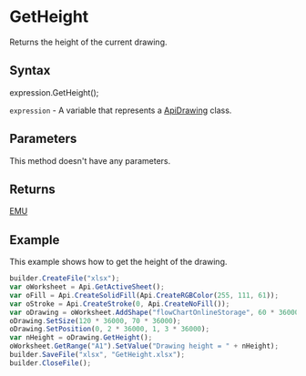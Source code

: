 # GetHeight

Returns the height of the current drawing.

## Syntax

expression.GetHeight();

`expression` - A variable that represents a [ApiDrawing](../ApiDrawing.md) class.

## Parameters

This method doesn't have any parameters.

## Returns

[EMU](../../../Enumerations/Emu.md)

## Example

This example shows how to get the height of the drawing.

```javascript
builder.CreateFile("xlsx");
var oWorksheet = Api.GetActiveSheet();
var oFill = Api.CreateSolidFill(Api.CreateRGBColor(255, 111, 61));
var oStroke = Api.CreateStroke(0, Api.CreateNoFill());
var oDrawing = oWorksheet.AddShape("flowChartOnlineStorage", 60 * 36000, 35 * 36000, oFill, oStroke, 0, 2 * 36000, 0, 3 * 36000);
oDrawing.SetSize(120 * 36000, 70 * 36000);
oDrawing.SetPosition(0, 2 * 36000, 1, 3 * 36000);
var nHeight = oDrawing.GetHeight();
oWorksheet.GetRange("A1").SetValue("Drawing height = " + nHeight);
builder.SaveFile("xlsx", "GetHeight.xlsx");
builder.CloseFile();
```